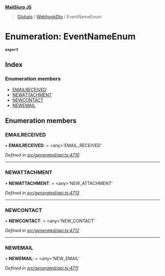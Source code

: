 **[MailSlurp JS](../README.md)**

> [Globals](../README.md) / [WebhookDto](../modules/webhookdto.md) / EventNameEnum

# Enumeration: EventNameEnum

**`export`** 

## Index

### Enumeration members

* [EMAILRECEIVED](webhookdto.eventnameenum.md#emailreceived)
* [NEWATTACHMENT](webhookdto.eventnameenum.md#newattachment)
* [NEWCONTACT](webhookdto.eventnameenum.md#newcontact)
* [NEWEMAIL](webhookdto.eventnameenum.md#newemail)

## Enumeration members

### EMAILRECEIVED

•  **EMAILRECEIVED**:  = \<any>'EMAIL\_RECEIVED'

*Defined in [src/generated/api.ts:4710](https://github.com/mailslurp/mailslurp-client/blob/a36d929/src/generated/api.ts#L4710)*

___

### NEWATTACHMENT

•  **NEWATTACHMENT**:  = \<any>'NEW\_ATTACHMENT'

*Defined in [src/generated/api.ts:4713](https://github.com/mailslurp/mailslurp-client/blob/a36d929/src/generated/api.ts#L4713)*

___

### NEWCONTACT

•  **NEWCONTACT**:  = \<any>'NEW\_CONTACT'

*Defined in [src/generated/api.ts:4712](https://github.com/mailslurp/mailslurp-client/blob/a36d929/src/generated/api.ts#L4712)*

___

### NEWEMAIL

•  **NEWEMAIL**:  = \<any>'NEW\_EMAIL'

*Defined in [src/generated/api.ts:4711](https://github.com/mailslurp/mailslurp-client/blob/a36d929/src/generated/api.ts#L4711)*
